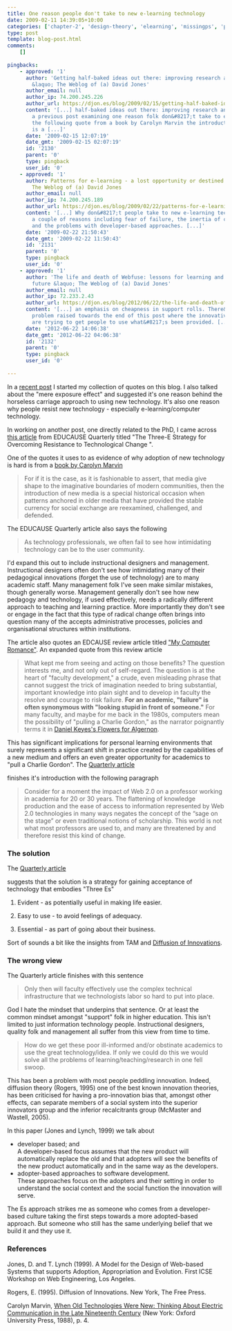 ```yaml
---
title: One reason people don't take to new e-learning technology
date: 2009-02-11 14:39:05+10:00
categories: ['chapter-2', 'design-theory', 'elearning', 'missingps', 'ple', 'plescquni', 'quotes', 'thesis']
type: post
template: blog-post.html
comments:
    []
    
pingbacks:
    - approved: '1'
      author: 'Getting half-baked ideas out there: improving research and the academy
        &laquo; The Weblog of (a) David Jones'
      author_email: null
      author_ip: 74.200.245.226
      author_url: https://djon.es/blog/2009/02/15/getting-half-baked-ideas-out-there-improving-research-and-the-academy/
      content: '[...] half-baked ideas out there: improving research and the&nbsp;academy  In
        a previous post examining one reason folk don&#8217;t take to e-learning I included
        the following quote from a book by Carolyn Marvin the introduction of new media
        is a [...]'
      date: '2009-02-15 12:07:19'
      date_gmt: '2009-02-15 02:07:19'
      id: '2130'
      parent: '0'
      type: pingback
      user_id: '0'
    - approved: '1'
      author: Patterns for e-learning - a lost opportunity or destined to fail &laquo;
        The Weblog of (a) David Jones
      author_email: null
      author_ip: 74.200.245.189
      author_url: https://djon.es/blog/2009/02/22/patterns-for-e-learning-a-lost-opportunity-or-destined-to-fail/
      content: '[...] Why don&#8217;t people take to new e-learning technology.Covers
        a couple of reasons including fear of failure, the inertia of current practice
        and the problems with developer-based approaches. [...]'
      date: '2009-02-22 21:50:43'
      date_gmt: '2009-02-22 11:50:43'
      id: '2131'
      parent: '0'
      type: pingback
      user_id: '0'
    - approved: '1'
      author: 'The life and death of Webfuse: lessons for learning and leading into the
        future &laquo; The Weblog of (a) David Jones'
      author_email: null
      author_ip: 72.233.2.43
      author_url: https://djon.es/blog/2012/06/22/the-life-and-death-of-webfuse-lessons-for-learning-and-leading-into-the-future/
      content: '[...] an emphasis on cheapness in support rolls. There&#8217;s also the
        problem raised towards the end of this post where the innovative central staff
        are trying to get people to use what&#8217;s been provided. [...]'
      date: '2012-06-22 14:06:38'
      date_gmt: '2012-06-22 04:06:38'
      id: '2132'
      parent: '0'
      type: pingback
      user_id: '0'
    
---
```

In a [recent post](/blog2/2009/02/09/plato-on-the-problems-that-writing-will-create-for-student-learning/) I started my collection of quotes on this blog. I also talked about the "mere exposure effect" and suggested it's one reason behind the horseless carriage approach to using new technology. It's also one reason why people resist new technology - especially e-learning/computer technology.

In working on another post, one directly related to the PhD, I came across [this article](http://connect.educause.edu/Library/EDUCAUSE+Quarterly/TheThreeEStrategyforOverc/47686) from EDUCAUSE Quarterly titled "The Three-E Strategy for Overcoming Resistance to Technological Change ".

One of the quotes it uses to as evidence of why adoption of new technology is hard is from a [book by Carolyn Marvin](http://www.amazon.com/When-Old-Technologies-Were-Communication/dp/0195063414/ref=sr_1_1?ie=UTF8&s=books&qid=1234322975&sr=8-1)

> For if it is the case, as it is fashionable to assert, that media give shape to the imaginative boundaries of modern communities, then the introduction of new media is a special historical occasion when patterns anchored in older media that have provided the stable currency for social exchange are reexamined, challenged, and defended.

The EDUCAUSE Quarterly article also says the following

> As technology professionals, we often fail to see how intimidating technology can be to the user community.

I'd expand this out to include instructional designers and management. Instructional designers often don't see how intimidating many of their pedagogical innovations (forget the use of technology) are to many academic staff. Many management folk I've seen make similar mistakes, though generally worse. Management generally don't see how new pedagogy and technology, if used effectively, needs a radically different approach to teaching and learning practice. More importantly they don't see or engage in the fact that this type of radical change often brings into question many of the accepts administrative processes, policies and organisational structures within institutions.

The article also quotes an EDCAUSE review article titled ["My Computer Romance"](http://connect.educause.edu/Library/EDUCAUSE+Review/MyComputerRomance/44990). An expanded quote from this review article

> What kept me from seeing and acting on those benefits? The question interests me, and not only out of self-regard. The question is at the heart of "faculty development," a crude, even misleading phrase that cannot suggest the trick of imagination needed to bring substantial, important knowledge into plain sight and to develop in faculty the resolve and courage to risk failure. **For an academic, "failure" is often synonymous with "looking stupid in front of someone."** For many faculty, and maybe for me back in the 1980s, computers mean the possibility of "pulling a Charlie Gordon," as the narrator poignantly terms it in [Daniel Keyes's Flowers for Algernon](http://www.answers.com/topic/flowers-for-algernon-novel-7).

This has significant implications for personal learning environments that surely represents a significant shift in practice created by the capabilities of a new medium and offers an even greater opportunity for academics to "pull a Charlie Gordon". The [Quarterly article](http://connect.educause.edu/Library/EDUCAUSE+Quarterly/TheThreeEStrategyforOverc/47686)

finishes it's introduction with the following paragraph

> Consider for a moment the impact of Web 2.0 on a professor working in academia for 20 or 30 years. The flattening of knowledge production and the ease of access to information represented by Web 2.0 technologies in many ways negates the concept of the “sage on the stage” or even traditional notions of scholarship. This world is not what most professors are used to, and many are threatened by and therefore resist this kind of change.

### The solution

The [Quarterly article](http://connect.educause.edu/Library/EDUCAUSE+Quarterly/TheThreeEStrategyforOverc/47686)

suggests that the solution is a strategy for gaining acceptance of technology that embodies "Three Es"

1. Evident - as potentially useful in making life easier.  
    
2. Easy to use - to avoid feelings of adequacy.
3. Essential - as part of going about their business.

Sort of sounds a bit like the insights from TAM and [Diffusion of Innovations](/blog2/publications/a-model-for-evaluating-potential-web-based-education-innovations/).

### The wrong view

The Quarterly article finishes with this sentence

> Only then will faculty effectively use the complex technical infrastructure that we technologists labor so hard to put into place.

God I hate the mindset that underpins that sentence. Or at least the common mindset amongst "support" folk in higher education. This isn't limited to just information technology people. Instructional designers, quality folk and management all suffer from this view from time to time.

> How do we get these poor ill-informed and/or obstinate academics to use the great technology/idea. If only we could do this we would solve all the problems of learning/teaching/research in one fell swoop.

This has been a problem with most people peddling innovation. Indeed, diffusion theory (Rogers, 1995) one of the best known innovation theories, has been criticised for having a pro-innovation bias that, amongst other effects, can separate members of a social system into the superior innovators group and the inferior recalcitrants group (McMaster and Wastell, 2005).

In this paper (Jones and Lynch, 1999) we talk about

- developer based; and  
    A developer-based focus assumes that the new product will automatically replace the old and that adopters will see the benefits of the new product automatically and in the same way as the developers.
- adopter-based approaches to software development.  
    These approaches focus on the adopters and their setting in order to understand the social context and the social function the innovation will serve.

The Es approach strikes me as someone who comes from a developer-based culture taking the first steps towards a more adopted-based approach. But someone who still has the same underlying belief that we build it and they use it.

### References

Jones, D. and T. Lynch (1999). A Model for the Design of Web-based Systems that supports Adoption, Appropriation and Evolution. First ICSE Workshop on Web Engineering, Los Angeles.

Rogers, E. (1995). Diffusion of Innovations. New York, The Free Press.

Carolyn Marvin, [When Old Technologies Were New: Thinking About Electric Communication in the Late Nineteenth Century](http://www.amazon.com/When-Old-Technologies-Were-Communication/dp/0195063414/ref=sr_1_1?ie=UTF8&s=books&qid=1234322975&sr=8-1) (New York: Oxford University Press, 1988), p. 4.